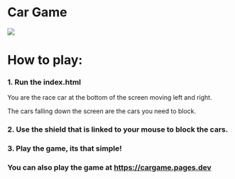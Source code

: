 # Car Game
<img src=https://github.com/D7x8/Basic-Car-Game/blob/main/Images/Game%20in%20action.png />

# How to play:

### 1. Run the index.html
You are the race car at the bottom of the screen moving left and right.

The cars falling down the screen are the cars you need to block.

### 2. Use the shield that is linked to your mouse to block the cars.

### 3. Play the game, its that simple!

### You can also play the game at https://cargame.pages.dev
